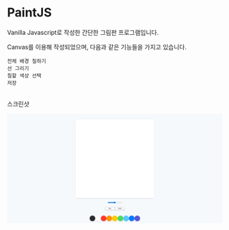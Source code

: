 # PaintJS

Vanilla Javascript로 작성한 간단한 그림판 프로그램입니다.

Canvas를 이용해 작성되었으며, 다음과 같은 기능들을 가지고 있습니다.

    전체 배경 칠하기
    선 그리기
    칠할 색상 선택
    저장

<br>
스크린샷

![예시이미지](screenshot.png)